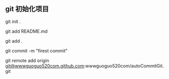 ## git 初始化项目
   

git init  .

git add README.md

git add .

git commit  -m "firest commit"

git remote add origin    git@wwwguoguo520com.github.com:wwwguoguo520com/autoCommitGit.git

